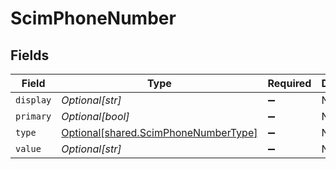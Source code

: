 # ScimPhoneNumber


## Fields

| Field                                                                              | Type                                                                               | Required                                                                           | Description                                                                        |
| ---------------------------------------------------------------------------------- | ---------------------------------------------------------------------------------- | ---------------------------------------------------------------------------------- | ---------------------------------------------------------------------------------- |
| `display`                                                                          | *Optional[str]*                                                                    | :heavy_minus_sign:                                                                 | N/A                                                                                |
| `primary`                                                                          | *Optional[bool]*                                                                   | :heavy_minus_sign:                                                                 | N/A                                                                                |
| `type`                                                                             | [Optional[shared.ScimPhoneNumberType]](../../models/shared/scimphonenumbertype.md) | :heavy_minus_sign:                                                                 | N/A                                                                                |
| `value`                                                                            | *Optional[str]*                                                                    | :heavy_minus_sign:                                                                 | N/A                                                                                |